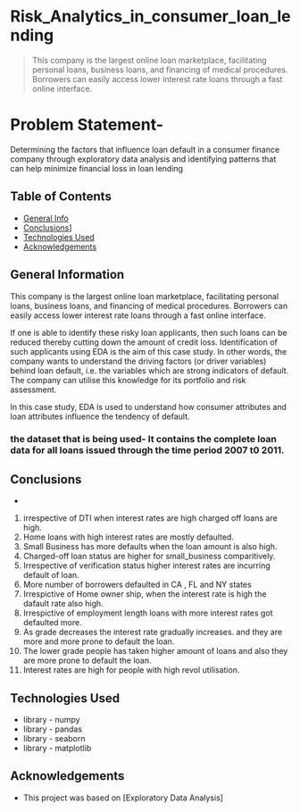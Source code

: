 # Risk_Analytics_in_consumer_loan_lending
> This company is the largest online loan marketplace, facilitating personal loans, business loans, and financing of medical procedures.  Borrowers can easily access lower interest rate loans through a fast online interface. 

# Problem Statement-
Determining the factors that influence loan default in a consumer finance company through exploratory data analysis and identifying patterns that can help minimize financial loss in loan lending


## Table of Contents
* [General Info](#general-information)
* [Conclusions](#conclusions)]
* [Technologies Used](#technologies-used)
* [Acknowledgements](#acknowledgements)

<!-- You can include any other section that is pertinent to your problem -->

## General Information
This company is the largest online loan marketplace, facilitating personal loans, business loans, and financing of medical procedures. Borrowers can easily access lower interest rate loans through a fast online interface. 
 
If one is able to identify these risky loan applicants, then such loans can be reduced thereby cutting down the amount of credit loss. Identification of such applicants using EDA is the aim of this case study.
In other words, the company wants to understand the driving factors (or driver variables) behind loan default, i.e. the variables which are strong indicators of default.  The company can utilise this knowledge for its portfolio and risk assessment. 


In this case study, EDA is used to understand how consumer attributes and loan attributes influence the tendency of default.

### the dataset that is being used- It contains the complete loan data for all loans issued through the time period 2007 t0 2011.

<!-- You don't have to answer all the questions - just the ones relevant to your project. -->

## Conclusions
-
1. irrespective of DTI when interest rates are high charged off loans are high.
2. Home loans with high interest rates are mostly defaulted.
3. Small Business has more defaults when the loan amount is also high.
4. Charged-off loan status are higher for small_business comparitively.
5. Irrespective of verification status higher interest rates are incurring default of loan.
6. More number of borrowers defaulted in CA , FL and NY states
7. Irrespictive of Home owner ship, when the interest rate is high the dafault rate also high.
8. Irrespictive of employment length loans with more interest rates got defaulted more.
9. As grade decreases the interest rate gradually increases. and they are more and more prone to default the loan.
10. The lower grade people has taken higher amount of loans and also they are more prone to default the loan.
11. Interest rates are high for people with high revol utilisation.

<!-- You don't have to answer all the questions - just the ones relevant to your project. -->


## Technologies Used
- library - numpy
- library - pandas
- library - seaborn
- library - matplotlib

<!-- As the libraries versions keep on changing, it is recommended to mention the version of library used in this project -->

## Acknowledgements
- This project was based on [Exploratory Data Analysis]




<!-- Optional -->
<!-- ## License -->
<!-- This project is open source and available under the [... License](). -->

<!-- You don't have to include all sections - just the one's relevant to your project -->
